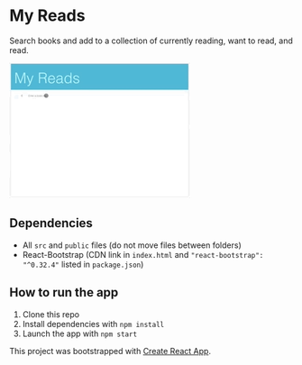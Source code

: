 My Reads
================================
Search books and add to a collection of currently reading, want to read, and read.

![demo of searching for and adding a book](docs/myReads.gif)

## Dependencies
- All `src` and `public` files (do not move files between folders)
- React-Bootstrap (CDN link in `index.html` and `"react-bootstrap": "^0.32.4"` listed in `package.json`)

## How to run the app
1. Clone this repo
2. Install dependencies with `npm install` 
3. Launch the app with `npm start`


This project was bootstrapped with [Create React App](https://github.com/facebookincubator/create-react-app).